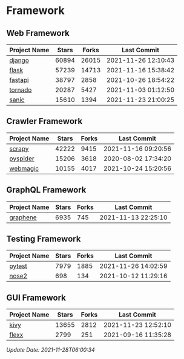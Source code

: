 # Framework

## Web Framework
| Project Name | Stars | Forks | Last Commit |
| ------------ | ----- | ----- | ----------- |
| [django](https://github.com/django/django) | 60894 | 26015 | 2021-11-26 12:10:43 |
| [flask](https://github.com/pallets/flask) | 57239 | 14713 | 2021-11-16 15:38:42 |
| [fastapi](https://github.com/tiangolo/fastapi) | 38797 | 2858 | 2021-10-26 18:54:22 |
| [tornado](https://github.com/tornadoweb/tornado) | 20287 | 5427 | 2021-11-03 01:12:50 |
| [sanic](https://github.com/sanic-org/sanic) | 15610 | 1394 | 2021-11-23 21:00:25 |

## Crawler Framework
| Project Name | Stars | Forks | Last Commit |
| ------------ | ----- | ----- | ----------- |
| [scrapy](https://github.com/scrapy/scrapy) | 42222 | 9415 | 2021-11-16 09:20:56 |
| [pyspider](https://github.com/binux/pyspider) | 15206 | 3618 | 2020-08-02 17:34:20 |
| [webmagic](https://github.com/code4craft/webmagic) | 10155 | 4017 | 2021-10-24 15:20:56 |

## GraphQL Framework
| Project Name | Stars | Forks | Last Commit |
| ------------ | ----- | ----- | ----------- |
| [graphene](https://github.com/graphql-python/graphene) | 6935 | 745 | 2021-11-13 22:25:10 |

## Testing Framework
| Project Name | Stars | Forks | Last Commit |
| ------------ | ----- | ----- | ----------- |
| [pytest](https://github.com/pytest-dev/pytest) | 7979 | 1885 | 2021-11-26 14:02:59 |
| [nose2](https://github.com/nose-devs/nose2) | 698 | 134 | 2021-10-12 11:29:16 |

## GUI Framework
| Project Name | Stars | Forks | Last Commit |
| ------------ | ----- | ----- | ----------- |
| [kivy](https://github.com/kivy/kivy) | 13655 | 2812 | 2021-11-23 12:52:10 |
| [flexx](https://github.com/flexxui/flexx) | 2799 | 251 | 2021-09-16 11:35:28 |

*Update Date: 2021-11-28T06:00:34*
